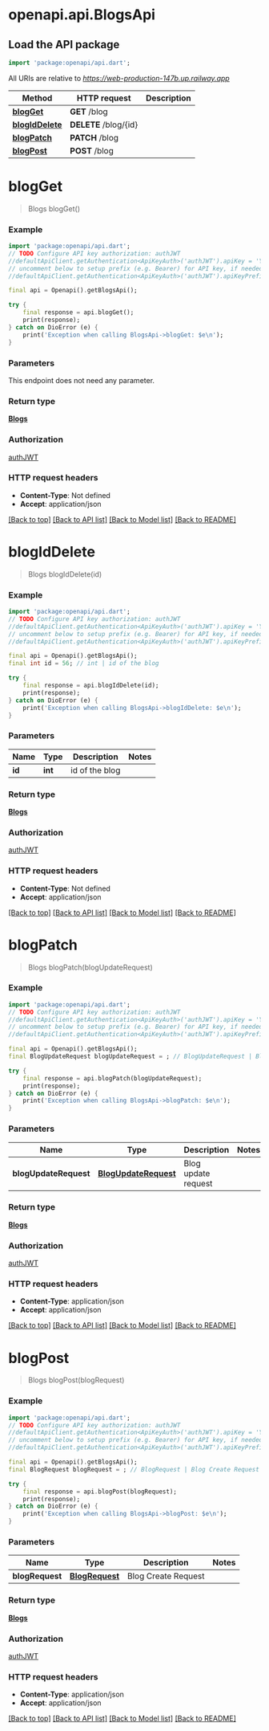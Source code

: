 # openapi.api.BlogsApi

## Load the API package
```dart
import 'package:openapi/api.dart';
```

All URIs are relative to *https://web-production-147b.up.railway.app*

Method | HTTP request | Description
------------- | ------------- | -------------
[**blogGet**](BlogsApi.md#blogget) | **GET** /blog | 
[**blogIdDelete**](BlogsApi.md#blogiddelete) | **DELETE** /blog/{id} | 
[**blogPatch**](BlogsApi.md#blogpatch) | **PATCH** /blog | 
[**blogPost**](BlogsApi.md#blogpost) | **POST** /blog | 


# **blogGet**
> Blogs blogGet()



### Example
```dart
import 'package:openapi/api.dart';
// TODO Configure API key authorization: authJWT
//defaultApiClient.getAuthentication<ApiKeyAuth>('authJWT').apiKey = 'YOUR_API_KEY';
// uncomment below to setup prefix (e.g. Bearer) for API key, if needed
//defaultApiClient.getAuthentication<ApiKeyAuth>('authJWT').apiKeyPrefix = 'Bearer';

final api = Openapi().getBlogsApi();

try {
    final response = api.blogGet();
    print(response);
} catch on DioError (e) {
    print('Exception when calling BlogsApi->blogGet: $e\n');
}
```

### Parameters
This endpoint does not need any parameter.

### Return type

[**Blogs**](Blogs.md)

### Authorization

[authJWT](../README.md#authJWT)

### HTTP request headers

 - **Content-Type**: Not defined
 - **Accept**: application/json

[[Back to top]](#) [[Back to API list]](../README.md#documentation-for-api-endpoints) [[Back to Model list]](../README.md#documentation-for-models) [[Back to README]](../README.md)

# **blogIdDelete**
> Blogs blogIdDelete(id)



### Example
```dart
import 'package:openapi/api.dart';
// TODO Configure API key authorization: authJWT
//defaultApiClient.getAuthentication<ApiKeyAuth>('authJWT').apiKey = 'YOUR_API_KEY';
// uncomment below to setup prefix (e.g. Bearer) for API key, if needed
//defaultApiClient.getAuthentication<ApiKeyAuth>('authJWT').apiKeyPrefix = 'Bearer';

final api = Openapi().getBlogsApi();
final int id = 56; // int | id of the blog

try {
    final response = api.blogIdDelete(id);
    print(response);
} catch on DioError (e) {
    print('Exception when calling BlogsApi->blogIdDelete: $e\n');
}
```

### Parameters

Name | Type | Description  | Notes
------------- | ------------- | ------------- | -------------
 **id** | **int**| id of the blog | 

### Return type

[**Blogs**](Blogs.md)

### Authorization

[authJWT](../README.md#authJWT)

### HTTP request headers

 - **Content-Type**: Not defined
 - **Accept**: application/json

[[Back to top]](#) [[Back to API list]](../README.md#documentation-for-api-endpoints) [[Back to Model list]](../README.md#documentation-for-models) [[Back to README]](../README.md)

# **blogPatch**
> Blogs blogPatch(blogUpdateRequest)



### Example
```dart
import 'package:openapi/api.dart';
// TODO Configure API key authorization: authJWT
//defaultApiClient.getAuthentication<ApiKeyAuth>('authJWT').apiKey = 'YOUR_API_KEY';
// uncomment below to setup prefix (e.g. Bearer) for API key, if needed
//defaultApiClient.getAuthentication<ApiKeyAuth>('authJWT').apiKeyPrefix = 'Bearer';

final api = Openapi().getBlogsApi();
final BlogUpdateRequest blogUpdateRequest = ; // BlogUpdateRequest | Blog update request

try {
    final response = api.blogPatch(blogUpdateRequest);
    print(response);
} catch on DioError (e) {
    print('Exception when calling BlogsApi->blogPatch: $e\n');
}
```

### Parameters

Name | Type | Description  | Notes
------------- | ------------- | ------------- | -------------
 **blogUpdateRequest** | [**BlogUpdateRequest**](BlogUpdateRequest.md)| Blog update request | 

### Return type

[**Blogs**](Blogs.md)

### Authorization

[authJWT](../README.md#authJWT)

### HTTP request headers

 - **Content-Type**: application/json
 - **Accept**: application/json

[[Back to top]](#) [[Back to API list]](../README.md#documentation-for-api-endpoints) [[Back to Model list]](../README.md#documentation-for-models) [[Back to README]](../README.md)

# **blogPost**
> Blogs blogPost(blogRequest)



### Example
```dart
import 'package:openapi/api.dart';
// TODO Configure API key authorization: authJWT
//defaultApiClient.getAuthentication<ApiKeyAuth>('authJWT').apiKey = 'YOUR_API_KEY';
// uncomment below to setup prefix (e.g. Bearer) for API key, if needed
//defaultApiClient.getAuthentication<ApiKeyAuth>('authJWT').apiKeyPrefix = 'Bearer';

final api = Openapi().getBlogsApi();
final BlogRequest blogRequest = ; // BlogRequest | Blog Create Request

try {
    final response = api.blogPost(blogRequest);
    print(response);
} catch on DioError (e) {
    print('Exception when calling BlogsApi->blogPost: $e\n');
}
```

### Parameters

Name | Type | Description  | Notes
------------- | ------------- | ------------- | -------------
 **blogRequest** | [**BlogRequest**](BlogRequest.md)| Blog Create Request | 

### Return type

[**Blogs**](Blogs.md)

### Authorization

[authJWT](../README.md#authJWT)

### HTTP request headers

 - **Content-Type**: application/json
 - **Accept**: application/json

[[Back to top]](#) [[Back to API list]](../README.md#documentation-for-api-endpoints) [[Back to Model list]](../README.md#documentation-for-models) [[Back to README]](../README.md)

